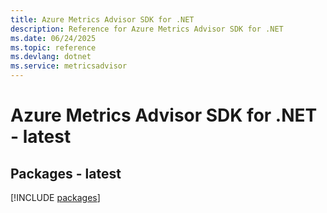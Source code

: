 ```yaml
---
title: Azure Metrics Advisor SDK for .NET
description: Reference for Azure Metrics Advisor SDK for .NET
ms.date: 06/24/2025
ms.topic: reference
ms.devlang: dotnet
ms.service: metricsadvisor
---
```

# Azure Metrics Advisor SDK for .NET - latest
## Packages - latest
[!INCLUDE [packages](metrics-advisor-index.md)]